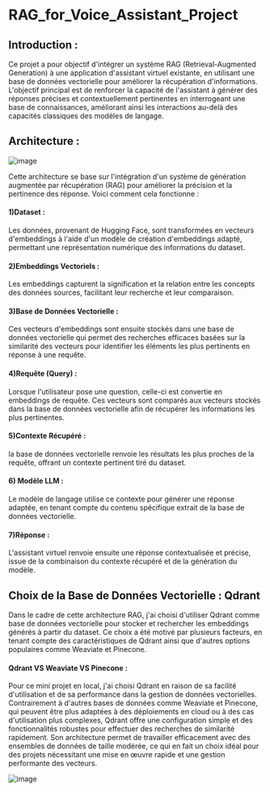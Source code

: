 # RAG_for_Voice_Assistant_Project

## Introduction : 

Ce projet a pour objectif d'intégrer un système RAG (Retrieval-Augmented Generation) à une application d'assistant virtuel existante, en utilisant une base de données vectorielle pour améliorer la récupération d'informations. L'objectif principal est de renforcer la capacité de l'assistant à générer des réponses précises et contextuellement pertinentes en interrogeant une base de connaissances, améliorant ainsi les interactions au-delà des capacités classiques des modèles de langage.

## Architecture : 

![image](https://github.com/user-attachments/assets/872e255e-9a75-4efe-9b76-8e2217696773)

Cette architecture se base sur l'intégration d'un système de génération augmentée par récupération (RAG) pour améliorer la précision et la pertinence des réponse. Voici comment cela fonctionne :

#### 1)Dataset :
Les données, provenant de Hugging Face, sont transformées en vecteurs d'embeddings à l'aide d'un modèle de création d'embeddings adapté, permettant une représentation numérique des informations du dataset.

 #### 2)Embeddings Vectoriels :
Les embeddings capturent la signification et la relation entre les concepts des données sources, facilitant leur recherche et leur comparaison.

 #### 3)Base de Données Vectorielle :
Ces vecteurs d'embeddings sont ensuite stockés dans une base de données vectorielle qui permet des recherches efficaces basées sur la similarité des vecteurs pour identifier les éléments les plus pertinents en réponse à une requête.

#### 4)Requête (Query) : 
Lorsque l'utilisateur pose une question, celle-ci est convertie en embeddings de requête. Ces vecteurs sont comparés aux vecteurs stockés dans la base de données vectorielle afin de récupérer les informations les plus pertinentes.

#### 5)Contexte Récupéré : 
la base de données vectorielle renvoie les résultats les plus proches de la requête, offrant un contexte pertinent tiré du dataset.

#### 6) Modèle LLM : 
Le modèle de langage utilise ce contexte pour générer une réponse adaptée, en tenant compte du contenu spécifique extrait de la base de données vectorielle.

#### 7)Réponse : 
L'assistant virtuel renvoie ensuite une réponse contextualisée et précise, issue de la combinaison du contexte récupéré et de la génération du modèle.

## Choix de la Base de Données Vectorielle : Qdrant

Dans le cadre de cette architecture RAG, j'ai choisi d'utiliser Qdrant comme base de données vectorielle pour stocker et rechercher les embeddings générés à partir du dataset. Ce choix a été motivé par plusieurs facteurs, en tenant compte des caractéristiques de Qdrant ainsi que d'autres options populaires comme Weaviate et Pinecone.

#### Qdrant VS Weaviate VS Pinecone :

Pour ce mini projet en local, j'ai choisi Qdrant en raison de sa facilité d'utilisation et de sa performance dans la gestion de données vectorielles. Contrairement à d'autres bases de données comme Weaviate et Pinecone, qui peuvent être plus adaptées à des déploiements en cloud ou à des cas d'utilisation plus complexes, Qdrant offre une configuration simple et des fonctionnalités robustes pour effectuer des recherches de similarité rapidement. Son architecture permet de travailler efficacement avec des ensembles de données de taille modérée, ce qui en fait un choix idéal pour des projets nécessitant une mise en œuvre rapide et une gestion performante des vecteurs.

![image](https://github.com/user-attachments/assets/c91fe699-c895-4fd9-b0a5-3cc9f668e585)



